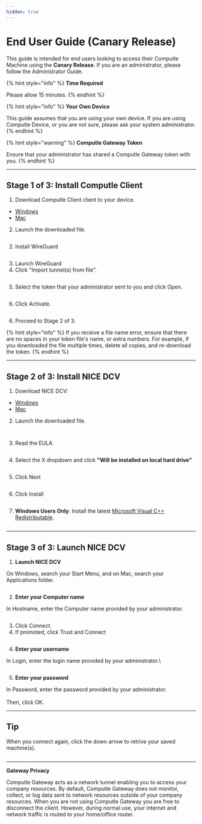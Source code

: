 ```yaml
---
hidden: true
---
```


# End User Guide (Canary Release)

This guide is intended for end users looking to access their Computle Machine using the **Canary Release**. If you are an administrator, please follow the Administrator Guide.

{% hint style="info" %}
**Time Required**

Please allow 15 minutes.&#x20;
{% endhint %}

{% hint style="info" %}
**Your Own Device**

This guide assumes that you are using your own device. If you are using Computle Device, or you are not sure, please ask your system administrator.&#x20;
{% endhint %}

{% hint style="warning" %}
**Computle Gateway Token**

Ensure that your administrator has shared a Computle Gateway token with you.&#x20;
{% endhint %}

***

## Stage 1 of 3: Install Computle Client

1. Download Computle Client client to your device.

* [Windows](https://download.wireguard.com/windows-client/wireguard-amd64-0.5.3.msi)
* [Mac](https://itunes.apple.com/us/app/wireguard/id1451685025?ls=1\&mt=12)

2. Launch the downloaded file.

<div align="left">

<figure><img src="../../.gitbook/assets/image (1) (1) (1) (1) (1).png" alt=""><figcaption></figcaption></figure>

</div>

2. Install WireGuard

<div align="left">

<figure><img src="../../.gitbook/assets/image (2) (1) (1) (1).png" alt=""><figcaption></figcaption></figure>

</div>

3. Launch WireGuard
4. Click "Import tunnel(s) from file".

<div align="left">

<figure><img src="../../.gitbook/assets/image (3) (1) (1).png" alt=""><figcaption></figcaption></figure>

</div>

5. Select the token that your administrator sent to you and click Open.

<div align="left">

<figure><img src="../../.gitbook/assets/image (4) (1) (1).png" alt=""><figcaption></figcaption></figure>

</div>

6. Click Activate.

<div align="left">

<figure><img src="../../.gitbook/assets/image (9).png" alt=""><figcaption></figcaption></figure>

</div>

6. Proceed to Stage 2 of 3.

{% hint style="info" %}
If you receive a file name error, ensure that there are no spaces in your token file's name, or extra numbers. For example, if you downloaded the file multiple times, delete all copies, and re-download the token.&#x20;
{% endhint %}

***

## Stage 2 of 3: Install NICE DCV

1. Download NICE DCV:

* [Windows](https://d1uj6qtbmh3dt5.cloudfront.net/nice-dcv-client-Release.msi)
* [Mac](https://d1uj6qtbmh3dt5.cloudfront.net/nice-dcv-viewer.x86\_64.dmg)

2. Launch the downloaded file.

<div align="left">

<figure><img src="../../.gitbook/assets/image (8) (1) (1).png" alt=""><figcaption></figcaption></figure>

</div>

<div align="left">

<figure><img src="../../.gitbook/assets/image (7) (1) (1).png" alt=""><figcaption></figcaption></figure>

</div>

3. Read the EULA&#x20;

<div align="left">

<figure><img src="../../.gitbook/assets/image (10).png" alt=""><figcaption></figcaption></figure>

</div>

4. Select the X dropdown and click **"Will be installed on local hard drive"**

<div align="left">

<figure><img src="../../.gitbook/assets/image (9) (1).png" alt=""><figcaption></figcaption></figure>

</div>

5. Click Next

<div align="left">

<figure><img src="../../.gitbook/assets/image (11).png" alt=""><figcaption></figcaption></figure>

</div>

6. Click Install

<div align="left">

<figure><img src="../../.gitbook/assets/image (12).png" alt=""><figcaption></figcaption></figure>

</div>

7. **Windows Users Only**: Install the latest [Microsoft Visual C++ Redistributable](https://aka.ms/vs/17/release/vc\_redist.x64.exe).

<div align="left">

<figure><img src="../../.gitbook/assets/image (13).png" alt=""><figcaption></figcaption></figure>

</div>

***

## Stage 3 of 3: Launch NICE DCV

1. **Launch NICE DCV**

On Windows, search your Start Menu, and on Mac, search your Applications folder.

<div align="left">

<figure><img src="../../.gitbook/assets/image (14).png" alt=""><figcaption></figcaption></figure>

</div>

2. **Enter your Computer name**

In Hostname, enter the Computer name provided by your administrator.

<div align="left">

<figure><img src="../../.gitbook/assets/image (15).png" alt=""><figcaption></figcaption></figure>

</div>

3. Click _Connect._
4. If promoted, click Trust and Connect

<div align="left">

<figure><img src="../../.gitbook/assets/image (17).png" alt=""><figcaption></figcaption></figure>

</div>

4. **Enter your username**

In Login, enter the login name provided by your administrator.\


<div align="left">

<figure><img src="../../.gitbook/assets/image (18).png" alt=""><figcaption></figcaption></figure>

</div>

5. **Enter your password**

In Password, enter the password provided by your administrator.\
\
Then, click OK.

***

## Tip

When you connect again, click the down arrow to retrive your saved machine(s).

<div align="left">

<figure><img src="../../.gitbook/assets/image (24).png" alt=""><figcaption></figcaption></figure>

</div>

***

**Gateway Privacy**

Computle Gateway acts as a network tunnel enabling you to access your company resources. By default, Computle Gateway does not monitor, collect, or log data sent to network resources outside of your company resources. When you are not using Computle Gateway you are free to disconnect the client. However, during normal use, your internet and network traffic is routed to your home/office router.&#x20;

